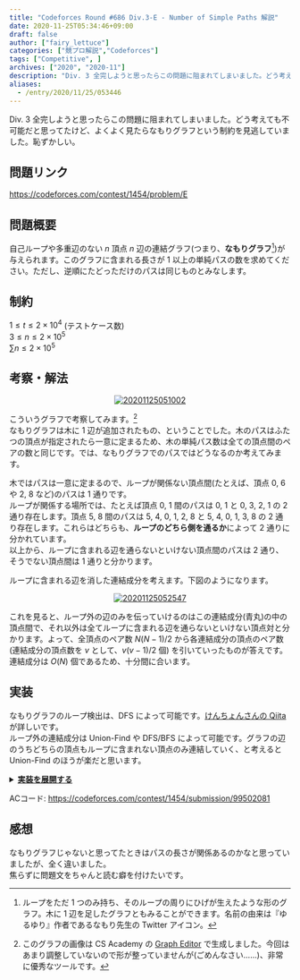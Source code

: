 ```yaml
---
title: "Codeforces Round #686 Div.3-E - Number of Simple Paths 解説"
date: 2020-11-25T05:34:46+09:00
draft: false
author: ["fairy_lettuce"]
categories: ["競プロ解説","Codeforces"]
tags: ["Competitive", ]
archives: ["2020", "2020-11"]
description: "Div. 3 全完しようと思ったらこの問題に阻まれてしまいました。どう考えても不可能だと思ってたけど、よくよく見たらなもりグラフという制約を見逃していました。恥ずかしい。 問題リンク https://codeforces.com/contest/1454/problem/E 問題…"
aliases:
  - /entry/2020/11/25/053446
---
```


Div. 3 全完しようと思ったらこの問題に阻まれてしまいました。どう考えても不可能だと思ってたけど、よくよく見たらなもりグラフという制約を見逃していました。恥ずかしい。

## 問題リンク  
https://codeforces.com/contest/1454/problem/E

## 問題概要
自己ループや多重辺のない $n$ 頂点 $n$ 辺の連結グラフ(つまり、<b>なもりグラフ</b>[^1])が与えられます。このグラフに含まれる長さが $1$ 以上の単純パスの数を求めてください。ただし、逆順にたどっただけのパスは同じものとみなします。

## 制約
$1\le t\le 2\times 10^{4}$ (テストケース数)  
$3\le n\le 2\times 10^{5}$  
$\sum{n}\le 2\times 10^{5}$  

<!--more-->

## 考察・解法  

<center>
<a href="https://f.hatena.ne.jp/fairy_lettuce/20201125051002">
  <img src="https://cdn-ak.f.st-hatena.com/images/fotolife/f/fairy_lettuce/20201125/20201125051002.png" alt="20201125051002">
</a>
</center>

こういうグラフで考察してみます。[^2]  
なもりグラフは木に $1$ 辺が追加されたもの、ということでした。木のパスはふたつの頂点が指定されたら一意に定まるため、木の単純パス数は全ての頂点間のペアの数と同じです。では、なもりグラフでのパスではどうなるのか考えてみます。  

木ではパスは一意に定まるので、ループが関係ない頂点間(たとえば、頂点 $0,\ 6$ や $2,\ 8$ など)のパスは $1$ 通りです。  
ループが関係する場所では、たとえば頂点 $0,\ 1$ 間のパスは $0,\ 1$ と $0,\ 3,\ 2,\ 1$ の $2$ 通り存在します。頂点 $5,\ 8$ 間のパスは $5,\ 4,\ 0,\ 1,\ 2,\ 8$ と $5,\ 4,\ 0,\ 1,\ 3,\ 8$ の $2$ 通り存在します。これらはどちらも、<b>ループのどちら側を通るか</b>によって $2$ 通りに分かれています。  
以上から、ループに含まれる辺を通らないといけない頂点間のパスは $2$ 通り、そうでない頂点間は $1$ 通りと分かります。  

ループに含まれる辺を消した連結成分を考えます。下図のようになります。

<center>
<a href="https://f.hatena.ne.jp/fairy_lettuce/20201125052547">
  <img src="https://cdn-ak.f.st-hatena.com/images/fotolife/f/fairy_lettuce/20201125/20201125052547.png" alt="20201125052547">
</a>
</center>

これを見ると、ループ外の辺のみを伝っていけるのはこの連結成分(青丸)の中の頂点間で、それ以外は全てループに含まれる辺を通らないといけない頂点対と分かります。よって、全頂点のペア数 $N(N-1)/2$ から各連結成分の頂点のペア数 (連結成分の頂点数を $v$ として、$v(v-1)/2$ 個) を引いていったものが答えです。連結成分は $O(N)$ 個であるため、十分間に合います。

## 実装
なもりグラフのループ検出は、DFS によって可能です。[けんちょんさんの Qiita](https://qiita.com/drken/items/a803d4fc4a727e02f7ba#4-6-%E3%82%B5%E3%82%A4%E3%82%AF%E3%83%AB%E6%A4%9C%E5%87%BA) が詳しいです。  
ループ外の連結成分は Union-Find や DFS/BFS によって可能です。グラフの辺のうちどちらの頂点もループに含まれない頂点のみ連結していく、と考えると Union-Find のほうが楽だと思います。

<details><summary><u><b>実装を展開する</b></u></summary>

```cs
		public static void Solve(Scanner cin)
		{
			int _t = cin.ReadInt();
			for (int _i = 0; _i < _t; _i++)
			{
				var n = cin.ReadInt();
				var (u, v) = cin.ReadValueArray<int, int>(n);
				var g = new List<List<int>>();
				for (int i = 0; i < n; i++)
				{
					g.Add(new List<int>());
				}
				for (int i = 0; i < n; i++)
				{
					g[u[i] - 1].Add(v[i] - 1);
					g[v[i] - 1].Add(u[i] - 1);
				}
 
				var seen = new bool[n];
				var finished = new bool[n];
				var loopnum = -1;
				var q = new Queue<int>();
				var history = new Stack<int>();
				bool ok = false;
				var ret = DFS(g, 0, -1, history, seen, finished);
 
				var loop = new bool[n];
				while (history.Count > 0)
				{
					var cur = history.Pop();
					loop[cur] = true;
					if (cur == ret) break;
				}
 
				var uf = new UnionFind(n);
				for (int i = 0; i < n; i++)
				{
					if (loop[u[i] - 1] && loop[v[i] - 1]) continue;
					uf.Unite(u[i] - 1, v[i] - 1);
				}
 
				for (int i = 0; i < n; i++)
				{
					uf.Find(i);
				}
 
				var sd = new SortedDictionary<int, int>();
				for (int i = 0; i < n; i++)
				{
					var p = uf.Find(i);
					if (!sd.ContainsKey(p)) sd.Add(p, 0);
					sd[p]++;
				}
 
				long ans = (long)n * (n - 1);
				foreach (var e in sd)
				{
					ans -= (long)e.Value * (e.Value - 1) / 2;
				}
 
				Console.WriteLine(ans);
			}
		}
 
		public static int DFS(List<List<int>> g, int v, int prev, Stack<int> history, bool[] seen, bool[] finished)
		{
			var ret = -1;
			seen[v] = true;
			history.Push(v);
			foreach (var e in g[v])
			{
				if (e == prev) continue;
				if (finished[e]) continue;
				if (seen[e] && !finished[e]) return e;
 
				ret = DFS(g, e, v, history, seen, finished);
 
				if (ret != -1) return ret;
			}
 
			history.Pop();
			finished[v] = true;
			return ret;
		}
```

</details>

ACコード: https://codeforces.com/contest/1454/submission/99502081  


## 感想
なもりグラフじゃないと思ってたときはパスの長さが関係あるのかなと思っていましたが、全く違いました。  
焦らずに問題文をちゃんと読む癖を付けたいです。


[^1]: ループをただ $1$ つのみ持ち、そのループの周りにひげが生えたような形のグラフ。木に $1$ 辺を足したグラフともみることができます。名前の由来は『ゆるゆり』作者であるなもり先生の Twitter アイコン。
[^2]: このグラフの画像は CS Academy の [Graph Editor](https://csacademy.com/app/graph_editor/) で生成しました。今回はあまり調整していないので形が整っていませんが(ごめんなさい……)、非常に優秀なツールです。